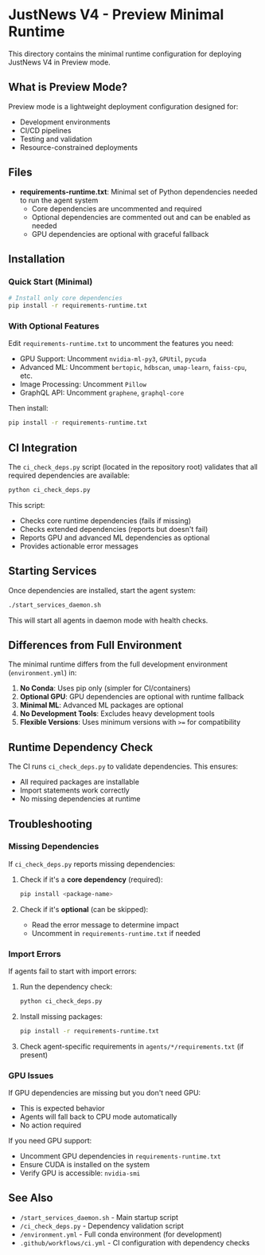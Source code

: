 # JustNews V4 - Preview Minimal Runtime

This directory contains the minimal runtime configuration for deploying JustNews V4 in Preview mode.

## What is Preview Mode?

Preview mode is a lightweight deployment configuration designed for:
- Development environments
- CI/CD pipelines
- Testing and validation
- Resource-constrained deployments

## Files

- **requirements-runtime.txt**: Minimal set of Python dependencies needed to run the agent system
  - Core dependencies are uncommented and required
  - Optional dependencies are commented out and can be enabled as needed
  - GPU dependencies are optional with graceful fallback

## Installation

### Quick Start (Minimal)

```bash
# Install only core dependencies
pip install -r requirements-runtime.txt
```

### With Optional Features

Edit `requirements-runtime.txt` to uncomment the features you need:
- GPU Support: Uncomment `nvidia-ml-py3`, `GPUtil`, `pycuda`
- Advanced ML: Uncomment `bertopic`, `hdbscan`, `umap-learn`, `faiss-cpu`, etc.
- Image Processing: Uncomment `Pillow`
- GraphQL API: Uncomment `graphene`, `graphql-core`

Then install:
```bash
pip install -r requirements-runtime.txt
```

## CI Integration

The `ci_check_deps.py` script (located in the repository root) validates that all required dependencies are available:

```bash
python ci_check_deps.py
```

This script:
- Checks core runtime dependencies (fails if missing)
- Checks extended dependencies (reports but doesn't fail)
- Reports GPU and advanced ML dependencies as optional
- Provides actionable error messages

## Starting Services

Once dependencies are installed, start the agent system:

```bash
./start_services_daemon.sh
```

This will start all agents in daemon mode with health checks.

## Differences from Full Environment

The minimal runtime differs from the full development environment (`environment.yml`) in:

1. **No Conda**: Uses pip only (simpler for CI/containers)
2. **Optional GPU**: GPU dependencies are optional with runtime fallback
3. **Minimal ML**: Advanced ML packages are optional
4. **No Development Tools**: Excludes heavy development tools
5. **Flexible Versions**: Uses minimum versions with `>=` for compatibility

## Runtime Dependency Check

The CI runs `ci_check_deps.py` to validate dependencies. This ensures:
- All required packages are installable
- Import statements work correctly
- No missing dependencies at runtime

## Troubleshooting

### Missing Dependencies

If `ci_check_deps.py` reports missing dependencies:

1. Check if it's a **core dependency** (required):
   ```bash
   pip install <package-name>
   ```

2. Check if it's **optional** (can be skipped):
   - Read the error message to determine impact
   - Uncomment in `requirements-runtime.txt` if needed

### Import Errors

If agents fail to start with import errors:

1. Run the dependency check:
   ```bash
   python ci_check_deps.py
   ```

2. Install missing packages:
   ```bash
   pip install -r requirements-runtime.txt
   ```

3. Check agent-specific requirements in `agents/*/requirements.txt` (if present)

### GPU Issues

If GPU dependencies are missing but you don't need GPU:
- This is expected behavior
- Agents will fall back to CPU mode automatically
- No action required

If you need GPU support:
- Uncomment GPU dependencies in `requirements-runtime.txt`
- Ensure CUDA is installed on the system
- Verify GPU is accessible: `nvidia-smi`

## See Also

- `/start_services_daemon.sh` - Main startup script
- `/ci_check_deps.py` - Dependency validation script
- `/environment.yml` - Full conda environment (for development)
- `.github/workflows/ci.yml` - CI configuration with dependency checks
